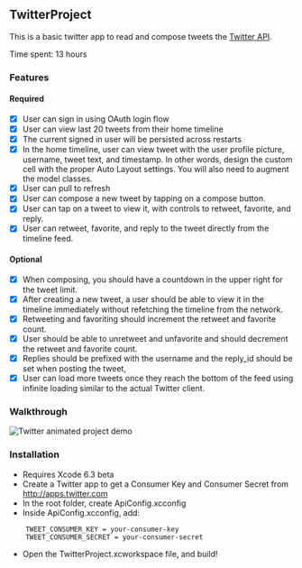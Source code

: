 ## TwitterProject

This is a basic twitter app to read and compose tweets the [Twitter API](https://apps.twitter.com/).

Time spent: 13 hours

### Features

#### Required

- [X] User can sign in using OAuth login flow
- [X] User can view last 20 tweets from their home timeline
- [X] The current signed in user will be persisted across restarts
- [X] In the home timeline, user can view tweet with the user profile picture, username, tweet text, and timestamp.  In other words, design the custom cell with the proper Auto Layout settings.  You will also need to augment the model classes.
- [X] User can pull to refresh
- [X] User can compose a new tweet by tapping on a compose button.
- [X] User can tap on a tweet to view it, with controls to retweet, favorite, and reply.
- [X] User can retweet, favorite, and reply to the tweet directly from the timeline feed.

#### Optional

- [X] When composing, you should have a countdown in the upper right for the tweet limit.
- [X] After creating a new tweet, a user should be able to view it in the timeline immediately without refetching the timeline from the network.
- [X] Retweeting and favoriting should increment the retweet and favorite count.
- [X] User should be able to unretweet and unfavorite and should decrement the retweet and favorite count.
- [X] Replies should be prefixed with the username and the reply_id should be set when posting the tweet,
- [X] User can load more tweets once they reach the bottom of the feed using infinite loading similar to the actual Twitter client.

### Walkthrough
![Twitter animated project demo](twitter_demo.gif)

### Installation
* Requires Xcode 6.3 beta
* Create a Twitter app to get a Consumer Key and Consumer Secret from http://apps.twitter.com
* In the root folder, create ApiConfig.xcconfig
* Inside ApiConfig.xcconfig, add:

````
    TWEET_CONSUMER_KEY = your-consumer-key
    TWEET_CONSUMER_SECRET = your-consumer-secret
````

* Open the TwitterProject.xcworkspace file, and build!
